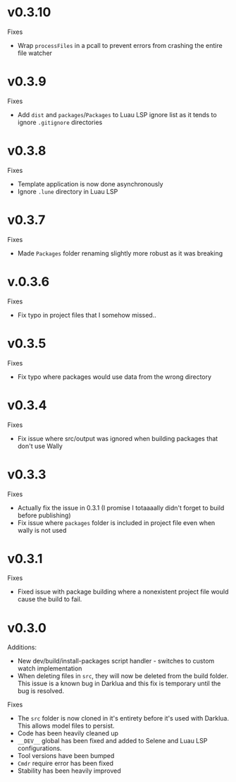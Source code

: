 # v0.3.10
Fixes
- Wrap `processFiles` in a pcall to prevent errors from crashing the entire file watcher

# v0.3.9
Fixes
- Add `dist` and `packages`/`Packages` to Luau LSP ignore list as it tends to ignore `.gitignore` directories

# v0.3.8
Fixes
- Template application is now done asynchronously
- Ignore `.lune` directory in Luau LSP

# v0.3.7
Fixes
- Made `Packages` folder renaming slightly more robust as it was breaking

# v.0.3.6 
Fixes
- Fix typo in project files that I somehow missed.. 

# v0.3.5
Fixes
- Fix typo where packages would use data from the wrong directory

# v0.3.4
Fixes
- Fix issue where src/output was ignored when building packages that don't use Wally

# v0.3.3
Fixes
- Actually fix the issue in 0.3.1 (I promise I totaaaally didn't forget to build before publishing)
- Fix issue where `packages` folder is included in project file even when wally is not used

# v0.3.1
Fixes
- Fixed issue with package building where a nonexistent project file would cause the build to fail.

# v0.3.0

Additions:

- New dev/build/install-packages script handler - switches to custom watch implementation
- When deleting files in `src`, they will now be deleted from the build folder. This issue is a known bug in Darklua and this fix is temporary until the bug is resolved.

Fixes

- The `src` folder is now cloned in it's entirety before it's used with Darklua. This allows model files to persist.
- Code has been heavily cleaned up
- `__DEV__` global has been fixed and added to Selene and Luau LSP configurations.
- Tool versions have been bumped
- `Cmdr` require error has been fixed
- Stability has been heavily improved
